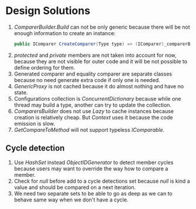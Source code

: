 # Design Solutions

1. *ComparerBuilder.Build* can not be only generic because there will be not enough information to create an instance:
    ``` csharp
    public IComparer CreateComparer(Type type) => (IComparer)_comparerBuilder.Build<T>(type);
    ```
1. *protected* and *private* members are not taken into account for now, because they are not visible for outer code and it will be not possible to define ordering for them.
1. Generated comparer and equality comparer are separate classes because no need generate extra code if only one is needed.
1. *GenericProxy* is not cached because it do almost nothing and have no state.
1. Configurations collection is *ConcurrentDictionary* because while one thread may build a type, another can try to update the collection.
1. *ComparersBuilder* does not use *Lazy* to cache instances because creation is relatively cheap. But *Context* uses it because the code emission is slow.
1. *GetCompareToMethod* will not support typeless *IComparable*.

## Cycle detection

1. Use *HashSet* instead *ObjectIDGenerator* to detect member cycles because users may want to override the way how to compare a member.
1. Check for *null* before add to a cycle detections set because *null* is kind a value and should be compared on a next iteration.
1. We need two separate sets to be able to go as deep as we can to behave same way when we don't have a cycle.
